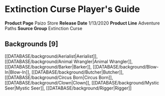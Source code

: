 ﻿---
id: '25'
name: Extinction Curse Player's Guide
rarity: Common
rus_type_level: null
source: null
trait: null
type: Source

---
# Extinction Curse Player's Guide

**Product Page** Paizo Store
**Release Date** 1/13/2020
**Product Line** Adventure Paths
**Source Group** Extinction Curse

## Backgrounds [9]

[[DATABASE/background/Aerialist|Aerialist]], [[DATABASE/background/Animal Wrangler|Animal Wrangler]], [[DATABASE/background/Barker|Barker]], [[DATABASE/background/Blow-In|Blow-In]], [[DATABASE/background/Butcher|Butcher]], [[DATABASE/background/Circus Born|Circus Born]], [[DATABASE/background/Clown|Clown]], [[DATABASE/background/Mystic Seer|Mystic Seer]], [[DATABASE/background/Rigger|Rigger]]